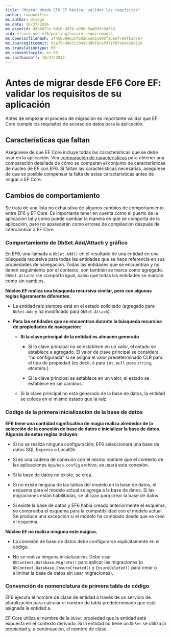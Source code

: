```yaml
---
title: "Migrar desde EF6 EF básica: validar los requisitos"
author: rowanmiller
ms.author: divega
ms.date: 10/27/2016
ms.assetid: d3b66f3c-9d10-4974-a090-8ad093c9a53d
uid: efcore-and-ef6/porting/ensure-requirements
ms.openlocfilehash: 2f45039e63546d266ec6ce0bfa66ef7e9fb3d7e7
ms.sourcegitcommit: 01a75cd483c1943ddd6f82af971f07abde20912e
ms.translationtype: MT
ms.contentlocale: es-ES
ms.lasthandoff: 10/27/2017
---
```

# <a name="before-porting-from-ef6-to-ef-core-validate-your-applications-requirements"></a>Antes de migrar desde EF6 Core EF: validar los requisitos de su aplicación

Antes de empezar el proceso de migración es importante validar que EF Core cumple los requisitos de acceso de datos para la aplicación.

## <a name="missing-features"></a>Características que faltan

Asegúrese de que EF Core incluye todas las características que se debe usar en la aplicación. Vea [comparación de características](../features.md) para obtener una comparación detallada de cómo se comparan el conjunto de características de núcleo de EF con EF6. Si faltan las características necesarias, asegúrese de que es posible compensar la falta de estas características antes de migrar a EF Core.

## <a name="behavior-changes"></a>Cambios de comportamiento

Se trata de una lista no exhaustiva de algunos cambios de comportamiento entre EF6 y EF Core. Es importante tener en cuenta como el puerto de la aplicación tal y como puede cambiar la manera en que se comporta de la aplicación, pero no aparecerán como errores de compilación después de intercambiar a EF Core.

### <a name="dbsetaddattach-and-graph-behavior"></a>Comportamiento de DbSet.Add/Attach y gráfico

En EF6, una llamada a `DbSet.Add()` en el resultado de una entidad en una búsqueda recursiva para todas las entidades que se hace referencia en sus propiedades de navegación. Todas las entidades que se encuentran y no tienen seguimiento por el contexto, son también se marca como agregado. `DbSet.Attach()`se comporta igual, salvo que todas las entidades se marcan como sin cambios.

**Núcleo EF realiza una búsqueda recursiva similar, pero con algunas reglas ligeramente diferentes.**

*  La entidad raíz siempre está en el estado solicitado (agregado para `DbSet.Add` y ha modificado para `DbSet.Attach`).

*  **Para las entidades que se encuentran durante la búsqueda recursiva de propiedades de navegación:**

    *  **Si la clave principal de la entidad es almacén generado**

        * Si la clave principal no se establece en un valor, el estado se establece a agregado. El valor de clave principal se considera "no configurada" si se asigna el valor predeterminado CLR para el tipo de propiedad (es decir, `0` para `int`, `null` para `string`, etcetera.).

        * Si la clave principal se establece en un valor, el estado se establece en sin cambios.

    *  Si la clave principal no está generado de la base de datos, la entidad se coloca en el mismo estado que la raíz.

### <a name="code-first-database-initialization"></a>Código de la primera inicialización de la base de datos

**EF6 tiene una cantidad significativa de magia realiza alrededor de la selección de la conexión de base de datos e inicializar la base de datos. Algunas de estas reglas incluyen:**

* Si no se realiza ninguna configuración, EF6 seleccionará una base de datos SQL Express o LocalDb.

* Si es una cadena de conexión con el mismo nombre que el contexto de las aplicaciones `App/Web.config` archivo, se usará esta conexión.

* Si la base de datos no existe, se crea.

* Si no existe ninguna de las tablas del modelo en la base de datos, el esquema para el modelo actual se agrega a la base de datos. Si las migraciones están habilitadas, se utilizan para crear la base de datos.

* Si existe la base de datos y EF6 había creado anteriormente el esquema, se comprueba el esquema para la compatibilidad con el modelo actual. Se produce una excepción si el modelo ha cambiado desde que se creó el esquema.

**Núcleo EF no realiza ninguna este mágico.**

* La conexión de base de datos debe configurarse explícitamente en el código.

* No se realiza ninguna inicialización. Debe usar `DbContext.Database.Migrate()` para aplicar las migraciones (o `DbContext.Database.EnsureCreated()` y `EnsureDeleted()` para crear o eliminar la base de datos sin usar migraciones).

### <a name="code-first-table-naming-convention"></a>Convención de nomenclatura de primera tabla de código

EF6 ejecuta el nombre de clase de entidad a través de un servicio de pluralización para calcular el nombre de tabla predeterminado que está asignada la entidad a.

EF Core utiliza el nombre de la `DbSet` propiedad que la entidad está expuesta en el contexto derivado. Si la entidad no tiene un `DbSet` se utiliza la propiedad y, a continuación, el nombre de clase.
